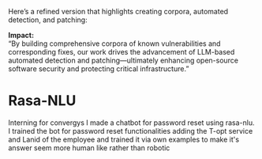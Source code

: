 Here’s a refined version that highlights creating corpora, automated detection, and patching:

**Impact:**  
“By building comprehensive corpora of known vulnerabilities and corresponding fixes, our work drives the advancement of LLM-based automated detection and patching—ultimately enhancing open-source software security and protecting critical infrastructure.”


# Rasa-NLU
Interning for convergys I made a chatbot for password reset using rasa-nlu.
I trained the bot for password reset functionalities adding the T-opt service and Lanid of the employee and trained it via own examples to make it's answer seem more human like rather than robotic



